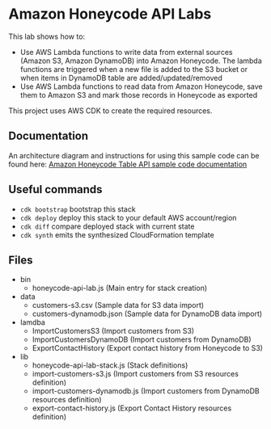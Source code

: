 # Amazon Honeycode API Labs

This lab shows how to:
 * Use AWS Lambda functions to write data from external sources (Amazon S3, Amazon DynamoDB) into Amazon Honeycode. The lambda functions are triggered when a new file is added to the S3 bucket or when items in DynamoDB table are added/updated/removed
 * Use AWS Lambda functions to read data from Amazon Honeycode, save them to Amazon S3 and mark those records in Honeycode as exported

This project uses AWS CDK to create the required resources.

## Documentation

An architecture diagram and instructions for using this sample code can be found here: [Amazon Honeycode Table API sample code documentation](doc/README.md)

## Useful commands

 * `cdk bootstrap`        bootstrap this stack
 * `cdk deploy`           deploy this stack to your default AWS account/region
 * `cdk diff`             compare deployed stack with current state
 * `cdk synth`            emits the synthesized CloudFormation template
 
## Files

* bin
  * honeycode-api-lab.js (Main entry for stack creation)
* data
  * customers-s3.csv (Sample data for S3 data import)
  * customers-dynamodb.json (Sample data for DynamoDB data import)
* lamdba
  * ImportCustomersS3 (Import customers from S3)
  * ImportCustomersDynamoDB (Import customers from DynamoDB)
  * ExportContactHistory (Export contact history from Honeycode to S3)
* lib
  * honeycode-api-lab-stack.js (Stack definitions)
  * import-customers-s3.js (Import customers from S3 resources definition)
  * import-customers-dynamodb.js (Import customers from DynamoDB resources definition)
  * export-contact-history.js (Export Contact History resources definition)
